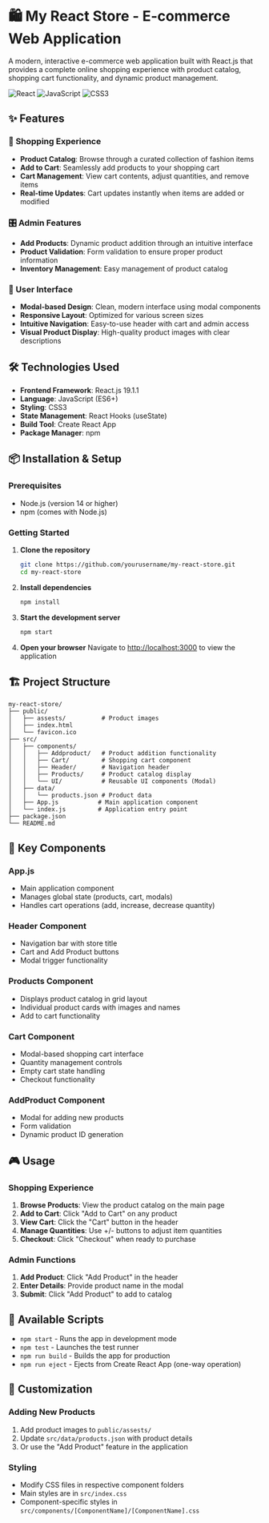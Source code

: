 # 🛍️ My React Store - E-commerce Web Application

A modern, interactive e-commerce web application built with React.js that provides a complete online shopping experience with product catalog, shopping cart functionality, and dynamic product management.

![React](https://img.shields.io/badge/React-19.1.1-blue.svg)
![JavaScript](https://img.shields.io/badge/JavaScript-ES6+-yellow.svg)
![CSS3](https://img.shields.io/badge/CSS3-Styling-orange.svg)

## ✨ Features

### 🛒 Shopping Experience
- **Product Catalog**: Browse through a curated collection of fashion items
- **Add to Cart**: Seamlessly add products to your shopping cart
- **Cart Management**: View cart contents, adjust quantities, and remove items
- **Real-time Updates**: Cart updates instantly when items are added or modified

### 🎛️ Admin Features
- **Add Products**: Dynamic product addition through an intuitive interface
- **Product Validation**: Form validation to ensure proper product information
- **Inventory Management**: Easy management of product catalog

### 🎨 User Interface
- **Modal-based Design**: Clean, modern interface using modal components
- **Responsive Layout**: Optimized for various screen sizes
- **Intuitive Navigation**: Easy-to-use header with cart and admin access
- **Visual Product Display**: High-quality product images with clear descriptions

## 🛠️ Technologies Used

- **Frontend Framework**: React.js 19.1.1
- **Language**: JavaScript (ES6+)
- **Styling**: CSS3
- **State Management**: React Hooks (useState)
- **Build Tool**: Create React App
- **Package Manager**: npm

## 📦 Installation & Setup

### Prerequisites
- Node.js (version 14 or higher)
- npm (comes with Node.js)

### Getting Started

1. **Clone the repository**
   ```bash
   git clone https://github.com/yourusername/my-react-store.git
   cd my-react-store
   ```

2. **Install dependencies**
   ```bash
   npm install
   ```

3. **Start the development server**
   ```bash
   npm start
   ```

4. **Open your browser**
   Navigate to [http://localhost:3000](http://localhost:3000) to view the application

## 🏗️ Project Structure

```
my-react-store/
├── public/
│   ├── assests/          # Product images
│   ├── index.html
│   └── favicon.ico
├── src/
│   ├── components/
│   │   ├── Addproduct/   # Product addition functionality
│   │   ├── Cart/         # Shopping cart component
│   │   ├── Header/       # Navigation header
│   │   ├── Products/     # Product catalog display
│   │   └── UI/           # Reusable UI components (Modal)
│   ├── data/
│   │   └── products.json # Product data
│   ├── App.js           # Main application component
│   └── index.js         # Application entry point
├── package.json
└── README.md
```

## 🎯 Key Components

### App.js
- Main application component
- Manages global state (products, cart, modals)
- Handles cart operations (add, increase, decrease quantity)

### Header Component
- Navigation bar with store title
- Cart and Add Product buttons
- Modal trigger functionality

### Products Component
- Displays product catalog in grid layout
- Individual product cards with images and names
- Add to cart functionality

### Cart Component
- Modal-based shopping cart interface
- Quantity management controls
- Empty cart state handling
- Checkout functionality

### AddProduct Component
- Modal for adding new products
- Form validation
- Dynamic product ID generation

## 🎮 Usage

### Shopping Experience
1. **Browse Products**: View the product catalog on the main page
2. **Add to Cart**: Click "Add to Cart" on any product
3. **View Cart**: Click the "Cart" button in the header
4. **Manage Quantities**: Use +/- buttons to adjust item quantities
5. **Checkout**: Click "Checkout" when ready to purchase

### Admin Functions
1. **Add Product**: Click "Add Product" in the header
2. **Enter Details**: Provide product name in the modal
3. **Submit**: Click "Add Product" to add to catalog

## 🔧 Available Scripts

- `npm start` - Runs the app in development mode
- `npm test` - Launches the test runner
- `npm run build` - Builds the app for production
- `npm run eject` - Ejects from Create React App (one-way operation)

## 🎨 Customization

### Adding New Products
1. Add product images to `public/assests/`
2. Update `src/data/products.json` with product details
3. Or use the "Add Product" feature in the application

### Styling
- Modify CSS files in respective component folders
- Main styles are in `src/index.css`
- Component-specific styles in `src/components/[ComponentName]/[ComponentName].css`
